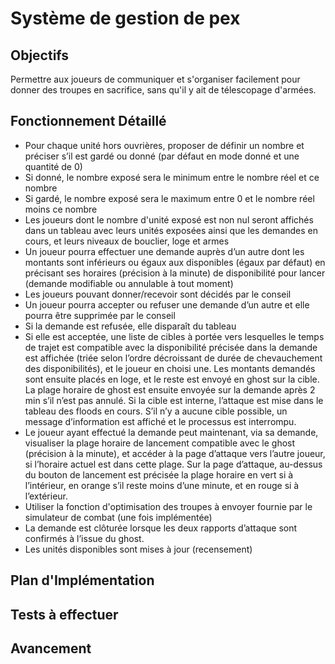 # Système de gestion de pex

## Objectifs
Permettre aux joueurs de communiquer et s'organiser facilement pour donner des troupes en sacrifice, sans qu'il y ait de télescopage d'armées.

## Fonctionnement Détaillé
- Pour chaque unité hors ouvrières, proposer de définir un nombre et préciser s’il est gardé ou donné (par défaut en mode donné et une quantité de 0)
- Si donné, le nombre exposé sera le minimum entre le nombre réel et ce nombre
- Si gardé, le nombre exposé sera le maximum entre 0 et le nombre réel moins ce nombre
- Les joueurs dont le nombre d'unité exposé est non nul seront affichés dans un tableau avec leurs unités exposées ainsi que les demandes en cours, et leurs niveaux de bouclier, loge et armes 
- Un joueur pourra effectuer une demande auprès d’un autre dont les montants sont inférieurs ou égaux aux disponibles (égaux par défaut) en précisant ses horaires (précision à la minute) de disponibilité pour lancer (demande modifiable ou annulable à tout moment)
- Les joueurs pouvant donner/recevoir sont décidés par le conseil
- Un joueur pourra accepter ou refuser une demande d’un autre et elle pourra être supprimée par le conseil
- Si la demande est refusée, elle disparaît du tableau
- Si elle est acceptée, une liste de cibles à portée vers lesquelles le temps de trajet est compatible avec la disponibilité précisée dans la demande est affichée (triée selon l’ordre décroissant de durée de chevauchement des disponibilités), et le joueur en choisi une. Les montants demandés sont ensuite placés en loge, et le reste est envoyé en ghost sur la cible. La plage horaire de ghost est ensuite envoyée sur la demande après 2 min s’il n’est pas annulé. Si la cible est interne, l’attaque est mise dans le tableau des floods en cours. S’il n’y a aucune cible possible, un message d’information est affiché et le processus est interrompu. 
- Le joueur ayant effectué la demande peut maintenant, via sa demande, visualiser la plage horaire de lancement compatible avec le ghost (précision à la minute), et accéder à la page d’attaque vers l’autre joueur, si l’horaire actuel est dans cette plage. Sur la page d’attaque, au-dessus du bouton de lancement est précisée la plage horaire en vert si à l’intérieur, en orange s’il reste moins d’une minute, et en rouge si à l’extérieur.
- Utiliser la fonction d'optimisation des troupes à envoyer fournie par le simulateur de combat (une fois implémentée)
- La demande est clôturée lorsque les deux rapports d’attaque sont confirmés à l’issue du ghost.
- Les unités disponibles sont mises à jour (recensement)

## Plan d'Implémentation

## Tests à effectuer

## Avancement
